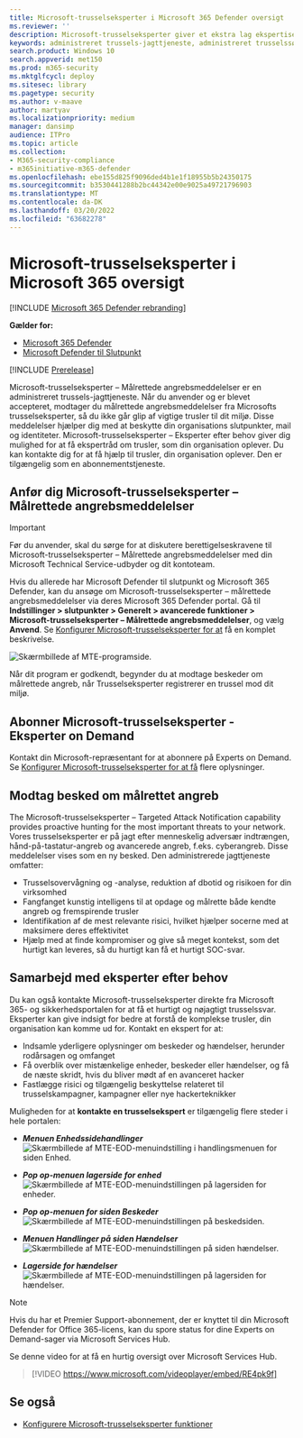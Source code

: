 ```yaml
---
title: Microsoft-trusselseksperter i Microsoft 365 Defender oversigt
ms.reviewer: ''
description: Microsoft-trusselseksperter giver et ekstra lag ekspertise til at Microsoft 365 Defender.
keywords: administreret trussels-jagttjeneste, administreret trusselssøgning, administreret registrering og svar (MDR)-tjeneste, MTE Microsoft-trusselseksperter
search.product: Windows 10
search.appverid: met150
ms.prod: m365-security
ms.mktglfcycl: deploy
ms.sitesec: library
ms.pagetype: security
ms.author: v-maave
author: martyav
ms.localizationpriority: medium
manager: dansimp
audience: ITPro
ms.topic: article
ms.collection:
- M365-security-compliance
- m365initiative-m365-defender
ms.openlocfilehash: ebe155d825f9096ded4b1e1f18955b5b24350175
ms.sourcegitcommit: b3530441288b2bc44342e00e9025a49721796903
ms.translationtype: MT
ms.contentlocale: da-DK
ms.lasthandoff: 03/20/2022
ms.locfileid: "63682278"
---
```

# <a name="microsoft-threat-experts-in-microsoft-365-overview"></a>Microsoft-trusselseksperter i Microsoft 365 oversigt

[!INCLUDE [Microsoft 365 Defender rebranding](../includes/microsoft-defender.md)]

**Gælder for:**

- [Microsoft 365 Defender](https://go.microsoft.com/fwlink/?linkid=2118804)
- [Microsoft Defender til Slutpunkt](https://go.microsoft.com/fwlink/p/?linkid=2154037)

[!INCLUDE [Prerelease](../includes/prerelease.md)]

Microsoft-trusselseksperter – Målrettede angrebsmeddelelser er en administreret trussels-jagttjeneste. Når du anvender og er blevet accepteret, modtager du målrettede angrebsmeddelelser fra Microsofts trusselseksperter, så du ikke går glip af vigtige trusler til dit miljø. Disse meddelelser hjælper dig med at beskytte din organisations slutpunkter, mail og identiteter.
Microsoft-trusselseksperter – Eksperter efter behov giver dig mulighed for at få ekspertråd om trusler, som din organisation oplever. Du kan kontakte dig for at få hjælp til trusler, din organisation oplever. Den er tilgængelig som en abonnementstjeneste.

## <a name="apply-for-microsoft-threat-experts--targeted-attack-notifications"></a>Anfør dig Microsoft-trusselseksperter – Målrettede angrebsmeddelelser

> [!IMPORTANT]
> Før du anvender, skal du sørge for at diskutere berettigelseskravene til Microsoft-trusselseksperter – Målrettede angrebsmeddelelser med din Microsoft Technical Service-udbyder og dit kontoteam.

Hvis du allerede har Microsoft Defender til slutpunkt og Microsoft 365 Defender, kan du ansøge om Microsoft-trusselseksperter – målrettede angrebsmeddelelser via deres Microsoft 365 Defender portal. Gå til **Indstillinger > slutpunkter > Generelt > avancerede funktioner > Microsoft-trusselseksperter – Målrettede angrebsmeddelelser**, og vælg **Anvend**. Se [Konfigurer Microsoft-trusselseksperter for at](./configure-microsoft-threat-experts.md) få en komplet beskrivelse.

![Skærmbillede af MTE-programside.](../../media/mte/mte-collaboratewithmte.png)

Når dit program er godkendt, begynder du at modtage beskeder om målrettede angreb, når Trusselseksperter registrerer en trussel mod dit miljø.

## <a name="subscribe-to-microsoft-threat-experts---experts-on-demand"></a>Abonner Microsoft-trusselseksperter - Eksperter on Demand

Kontakt din Microsoft-repræsentant for at abonnere på Experts on Demand.  Se [Konfigurer Microsoft-trusselseksperter for at få](./configure-microsoft-threat-experts.md) flere oplysninger.

## <a name="receive-targeted-attack-notification"></a>Modtag besked om målrettet angreb

The Microsoft-trusselseksperter – Targeted Attack Notification capability provides proactive hunting for the most important threats to your network. Vores trusselseksperter er på jagt efter menneskelig adversær indtrængen, hånd-på-tastatur-angreb og avancerede angreb, f.eks. cyberangreb. Disse meddelelser vises som en ny besked. Den administrerede jagttjeneste omfatter:

- Trusselsovervågning og -analyse, reduktion af dbotid og risikoen for din virksomhed
- Fangfanget kunstig intelligens til at opdage og målrette både kendte angreb og fremspirende trusler
- Identifikation af de mest relevante risici, hvilket hjælper socerne med at maksimere deres effektivitet
- Hjælp med at finde kompromiser og give så meget kontekst, som det hurtigt kan leveres, så du hurtigt kan få et hurtigt SOC-svar.

## <a name="collaborate-with-experts-on-demand"></a>Samarbejd med eksperter efter behov

Du kan også kontakte Microsoft-trusselseksperter direkte fra Microsoft 365- og sikkerhedsportalen for at få et hurtigt og nøjagtigt trusselssvar.  Eksperter kan give indsigt for bedre at forstå de komplekse trusler, din organisation kan komme ud for.  Kontakt en ekspert for at:

- Indsamle yderligere oplysninger om beskeder og hændelser, herunder rodårsagen og omfanget
- Få overblik over mistænkelige enheder, beskeder eller hændelser, og få de næste skridt, hvis du bliver mødt af en avanceret hacker
- Fastlægge risici og tilgængelig beskyttelse relateret til trusselskampagner, kampagner eller nye hackerteknikker

Muligheden for at **kontakte en trusselsekspert** er tilgængelig flere steder i hele portalen:

- <i>**Menuen Enhedssidehandlinger**</i><BR>
![Skærmbillede af MTE-EOD-menuindstilling i handlingsmenuen for siden Enhed.](../../media/mte/device-actions-mte-highlighted.png)

- <i>**Pop op-menuen lagerside for enhed**</i><BR>
![Skærmbillede af MTE-EOD-menuindstillingen på lagersiden for enheder.](../../media/mte/device-inventory-mte-highlighted.png)

- <i>**Pop op-menuen for siden Beskeder**</i><BR>
![Skærmbillede af MTE-EOD-menuindstillingen på beskedsiden.](../../media/mte/alerts-actions-mte-highlighted.png)

- <i>**Menuen Handlinger på siden Hændelser**</i><BR>
![Skærmbillede af MTE-EOD-menuindstillingen på siden hændelser.](../../media/mte/incidents-action-mte-highlighted.png)

- <i>**Lagerside for hændelser**</i><BR>
![Skærmbillede af MTE-EOD-menuindstillingen på lagersiden for hændelser.](../../media/mte/incidents-inventory-mte-highlighted.png)

> [!NOTE]
> Hvis du har et Premier Support-abonnement, der er knyttet til din Microsoft Defender for Office 365-licens, kan du spore status for dine Experts on Demand-sager via Microsoft Services Hub.

Se denne video for at få en hurtig oversigt over Microsoft Services Hub.

> [!VIDEO https://www.microsoft.com/videoplayer/embed/RE4pk9f]

## <a name="see-also"></a>Se også

- [Konfigurere Microsoft-trusselseksperter funktioner](./configure-microsoft-threat-experts.md)

